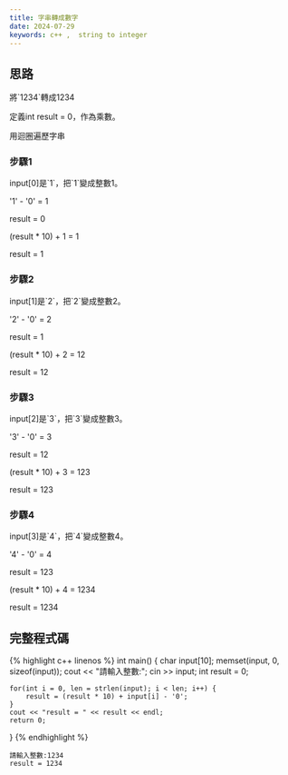 ```yaml
---
title: 字串轉成數字
date: 2024-07-29
keywords: c++ ,  string to integer
---
```


## 思路

將\`1234\`轉成1234

定義int result = 0，作為乘數。

用迴圈遍歷字串

### 步驟1

input[0]是\`1\`，把\`1\`變成整數1。

\'1\' - \'0\' = 1

result = 0

(result * 10) + 1 = 1

result = 1

### 步驟2

input[1]是\`2\`，把\`2\`變成整數2。

\'2\' - \'0\' = 2

result = 1

(result * 10) + 2 = 12

result = 12

### 步驟3

input[2]是\`3\`，把\`3\`變成整數3。

\'3\' - \'0\' = 3

result = 12

(result * 10) + 3 = 123

result = 123

### 步驟4

input[3]是\`4\`，把\`4\`變成整數4。

\'4\' - \'0\' = 4

result = 123

(result * 10) + 4 = 1234

result = 1234


## 完整程式碼

{% highlight c++ linenos %}
int main() {
    char input[10];
    memset(input, 0, sizeof(input));
    cout << "請輸入整數:"; cin >> input;
    int result = 0;
    
    for(int i = 0, len = strlen(input); i < len; i++) {
        result = (result * 10) + input[i] - '0';
    }
    cout << "result = " << result << endl;
    return 0;
}
{% endhighlight %}

```
請輸入整數:1234
result = 1234
```

